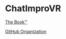 # ChatImproVR
[The Book:tm:](https://chatimprovr.github.io/The-Book/)

[GitHub Organization](https://github.com/ChatImproVR)
